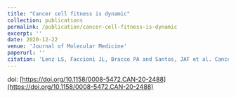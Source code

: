 ```yaml
---
title: "Cancer cell fitness is dynamic"
collection: publications
permalink: /publication/cancer-cell-fitness-is-dynamic
excerpt: ''
date: 2020-12-22
venue: 'Journal of Molecular Medicine'
paperurl: ''
citation: 'Lenz LS, Faccioni JL, Bracco PA and Santos, JAF et al. Cancer cell fitness is dynamic. Cancer Research, v. 81, p. 1040-1051, 2020'
---
```


doi: [https://doi.org/10.1158/0008-5472.CAN-20-2488](https://doi.org/10.1158/0008-5472.CAN-20-2488)
